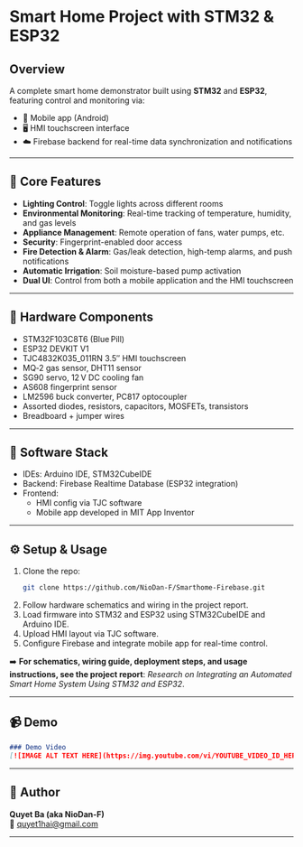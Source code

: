 # Smart Home Project with STM32 & ESP32

## Overview

A complete smart home demonstrator built using **STM32** and **ESP32**, featuring control and monitoring via:

- 📱 Mobile app (Android)
- 🖥️ HMI touchscreen interface
- ☁️ Firebase backend for real-time data synchronization and notifications

---

## 🚀 Core Features

- **Lighting Control**: Toggle lights across different rooms
- **Environmental Monitoring**: Real-time tracking of temperature, humidity, and gas levels
- **Appliance Management**: Remote operation of fans, water pumps, etc.
- **Security**: Fingerprint-enabled door access
- **Fire Detection & Alarm**: Gas/leak detection, high-temp alarms, and push notifications
- **Automatic Irrigation**: Soil moisture-based pump activation
- **Dual UI**: Control from both a mobile application and the HMI touchscreen

---

## 🧰 Hardware Components

- STM32F103C8T6 (Blue Pill)
- ESP32 DEVKIT V1
- TJC4832K035_011RN 3.5″ HMI touchscreen
- MQ‑2 gas sensor, DHT11 sensor
- SG90 servo, 12 V DC cooling fan
- AS608 fingerprint sensor
- LM2596 buck converter, PC817 optocoupler
- Assorted diodes, resistors, capacitors, MOSFETs, transistors
- Breadboard + jumper wires

---

## 💾 Software Stack

- IDEs: Arduino IDE, STM32CubeIDE
- Backend: Firebase Realtime Database (ESP32 integration)
- Frontend:
  - HMI config via TJC software
  - Mobile app developed in MIT App Inventor

---

## ⚙️ Setup & Usage

1. Clone the repo:
   ```bash
   git clone https://github.com/NioDan-F/Smarthome-Firebase.git
   ```
2. Follow hardware schematics and wiring in the project report.
3. Load firmware into STM32 and ESP32 using STM32CubeIDE and Arduino IDE.
4. Upload HMI layout via TJC software.
5. Configure Firebase and integrate mobile app for real-time control.

➡️ **For schematics, wiring guide, deployment steps, and usage instructions, see the project report**: *Research on Integrating an Automated Smart Home System Using STM32 and ESP32*.

---

## 📹 Demo

```markdown
### Demo Video
[![IMAGE ALT TEXT HERE](https://img.youtube.com/vi/YOUTUBE_VIDEO_ID_HERE/0.jpg)](https://youtu.be/HB_Bb6ohP3s?si=91tx-XMzEZjpgrvs)
```

---

## 👤 Author

**Quyet Ba (aka NioDan-F)**  
📧 [quyet1hai@gmail.com](mailto:quyet1hai@gmail.com)

---
